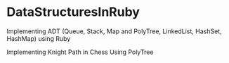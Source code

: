 # DataStructuresInRuby


Implementing ADT (Queue, Stack, Map and PolyTree, LinkedList, HashSet, HashMap) using Ruby

Implementing Knight Path in Chess Using PolyTree
